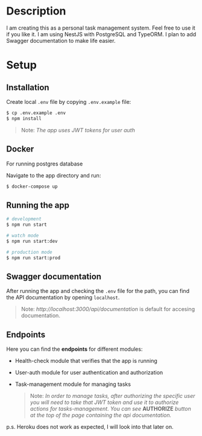 # Description

I am creating this as a personal task management system. Feel free to use it if you like it.
I am using NestJS with PostgreSQL and TypeORM. I plan to add Swagger documentation to make life easier.

# Setup

## Installation

Create local `.env` file by copying `.env.example` file:

```bash
$ cp .env.example .env
$ npm install
```

> Note: _The app uses JWT tokens for user auth_

## Docker

For running postgres database

Navigate to the app directory and run:

```sh
$ docker-compose up
```

## Running the app

```bash
# development
$ npm run start

# watch mode
$ npm run start:dev

# production mode
$ npm run start:prod
```

## Swagger documentation

After running the app and checking the `.env` file for the path, you can find the API documentation by opening `localhost`.

> Note: _http://localhost:3000/api/documentation_ is default for accesing documentation.

## Endpoints

Here you can find the **endpoints** for different modules:

- Health-check module that verifies that the app is running
- User-auth module for user authentication and authorization
- Task-management module for managing tasks

  > Note: _In order to manage tasks, after authorizing the specific user you will need to take that JWT token and use it to authorize actions for tasks-management. You can see_ **AUTHORIZE** _button at the top of the page containing the api documentation._


p.s. Heroku does not work as expected, I will look into that later on. 